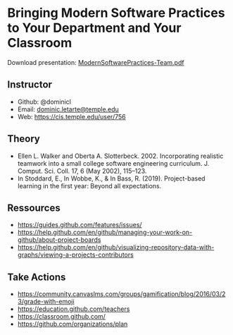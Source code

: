 # Bringing Modern Software Practices to Your Department and Your Classroom

Download presentation: [ModernSoftwarePractices-Team.pdf](ModernSoftwarePractices-Team.pdf)

## Instructor
- Github: @dominicl
- Email: dominic.letarte@temple.edu
- Web: https://cis.temple.edu/user/756

## Theory
- Ellen L. Walker and Oberta A. Slotterbeck. 2002. Incorporating realistic teamwork into a small college software engineering curriculum. J. Comput. Sci. Coll. 17, 6 (May 2002), 115–123.
- In Stoddard, E., In Wobbe, K., & In Bass, R. (2019). Project-based learning in the first year: Beyond all expectations.

## Ressources
- https://guides.github.com/features/issues/
- https://help.github.com/en/github/managing-your-work-on-github/about-project-boards
- https://help.github.com/en/github/visualizing-repository-data-with-graphs/viewing-a-projects-contributors

## Take Actions
- https://community.canvaslms.com/groups/gamification/blog/2016/03/23/grade-with-emoji
- https://education.github.com/teachers 
- https://classroom.github.com/
- https://github.com/organizations/plan
